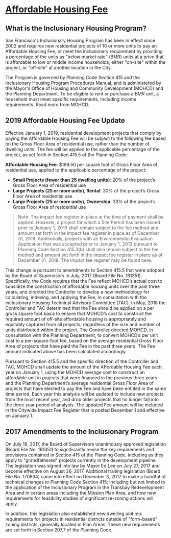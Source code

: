 # [Affordable Housing Fee](https://sf-planning.org/inclusionary-affordable-housing-program)

## What is the Inclusionary Housing Program?
San Francisco's Inclusionary Housing Program has been in effect since 2002 and requires new residential projects of 10 or more units to pay an Affordable Housing Fee, or meet the inclusionary requirement by providing a percentage of the units as "below market rate" (BMR) units at a price that is affordable to low or middle income households, either "on-site" within the project, or "off-site" at another location in the City.

The Program is governed by Planning Code Section 415 and the Inclusionary Housing Program Procedures Manual, and is administered by the Mayor's Office of Housing and Community Development (MOHCD) and the Planning Department.  To be eligible to rent or purchase a BMR unit, a household must meet specific requirements, including income requirements. Read more from MOHCD.

## 2019 Affordable Housing Fee Update
Effective January 1, 2019, residential development projects that comply by paying the Affordable Housing Fee will be subject to the following fee based on the Gross Floor Area of residential use, rather than the number of dwelling units. The fee will be applied to the applicable percentage of the project, as set forth in Section 415.5 of the Planning Code:

**Affordable Housing Fee**: $199.50 per square foot of Gross Floor Area of residential use, applied to the applicable percentage of the project:

- **Small Projects (fewer than 25 dwelling units)**:  20% of the project’s Gross Floor Area of residential use
- **Large Projects (25 or more units), Rental**:  30% of the project’s Gross Floor Area of residential use
- **Large Projects (25 or more units), Ownership**:  33% of the project’s Gross Floor Area of residential use

> Note: The impact fee register in place at the time of payment shall be applied. However, a project for which a Site Permit has been issued prior to January 1, 2019 shall remain subject to the fee method and amount set forth in the impact fee register in place as of December 31, 2018. Additionally, projects with an Environmental Evaluation Application that was accepted prior to January 1, 2013 pursuant to Planning Code Section 415.3(b) shall also remain subject to the fee method and amount set forth in the impact fee register in place as of December 31, 2018. The impact fee register may be found here.

This change is pursuant to amendments to Section 415.5 that were adopted by the Board of Supervisors in July, 2017 (Board File No. 161351). Specifically, the Code requires that the Fee reflect MOHCD’s actual cost to subsidize the construction of affordable housing units over the past three years, and directed the Controller to develop a new methodology for calculating, indexing, and applying the Fee, in consultation with the Inclusionary Housing Technical Advisory Committee (TAC). In May, 2018 the Controller and TAC determined that the Fee should be applied on a per gross square foot basis to ensure that MOHCD’s cost to construct the required amount of off-site affordable housing is appropriately and equitably captured from all projects, regardless of the size and number of units distributed within the project. The Controller directed MOHCD, in consultation with the Planning Department, to convert MOHCD’s per unit cost to a per-square-foot fee, based on the average residential Gross Floor Area of projects that have paid the Fee in the past three years. The Fee amount indicated above has been calculated accordingly.    

Pursuant to Section 415.5 and the specific direction of the Controller and TAC, MOHCD shall update the amount of the Affordable Housing Fee each year on January 1, using the MOHCD average cost to construct an affordable unit in projects that were financed in the previous three years and the Planning Department’s average residential Gross Floor Area of projects that have elected to pay the Fee and have been entitled in the same time period. Each year this analysis will be updated to include new projects from the most recent year, and drop older projects that no longer fall into the three year period of analysis. The updated Fee amount will be included in the Citywide Impact Fee Register that is posted December 1 and effective on January 1. 

## 2017 Amendments to the Inclusionary Program
On July 18, 2017, the Board of Supervisors unanimously approved legislation (Board File No. 161351) to significantly revise the key requirements and provisions contained in Section 415 of the Planning Code, including as they apply to "grandfathered" projects currently in the development pipeline. The legislation was signed into law by Mayor Ed Lee on July 27, 2017 and become effective on August 26, 2017. Additional trailing legislation (Board File No. 170834) came into effect on December 3, 2017 to make a handful of technical changes to Planning Code Section 415; including but not limited to the application of the Inclusionary Program in the Transbay Redevelopment Area and in certain areas including the Mission Plan Area, and how new requirements for feasibility studies of significant re-zoning actions will apply.

In addition, this legislation also established new dwelling unit mix requirements for projects in residential districts outside of "form-based" zoning districts, generally located in Plan Areas. These new requirements are set forth in Section 207.7 of the Planning Code.
